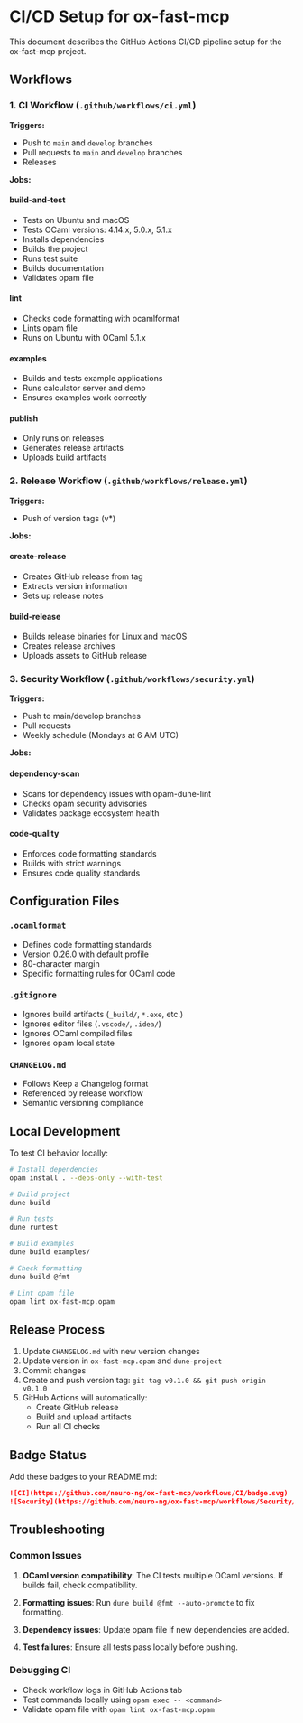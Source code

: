 # CI/CD Setup for ox-fast-mcp

This document describes the GitHub Actions CI/CD pipeline setup for the ox-fast-mcp project.

## Workflows

### 1. CI Workflow (`.github/workflows/ci.yml`)

**Triggers:**
- Push to `main` and `develop` branches
- Pull requests to `main` and `develop` branches
- Releases

**Jobs:**

#### build-and-test
- Tests on Ubuntu and macOS
- Tests OCaml versions: 4.14.x, 5.0.x, 5.1.x
- Installs dependencies
- Builds the project
- Runs test suite
- Builds documentation
- Validates opam file

#### lint
- Checks code formatting with ocamlformat
- Lints opam file
- Runs on Ubuntu with OCaml 5.1.x

#### examples
- Builds and tests example applications
- Runs calculator server and demo
- Ensures examples work correctly

#### publish
- Only runs on releases
- Generates release artifacts
- Uploads build artifacts

### 2. Release Workflow (`.github/workflows/release.yml`)

**Triggers:**
- Push of version tags (v*)

**Jobs:**

#### create-release
- Creates GitHub release from tag
- Extracts version information
- Sets up release notes

#### build-release
- Builds release binaries for Linux and macOS
- Creates release archives
- Uploads assets to GitHub release

### 3. Security Workflow (`.github/workflows/security.yml`)

**Triggers:**
- Push to main/develop branches
- Pull requests
- Weekly schedule (Mondays at 6 AM UTC)

**Jobs:**

#### dependency-scan
- Scans for dependency issues with opam-dune-lint
- Checks opam security advisories
- Validates package ecosystem health

#### code-quality
- Enforces code formatting standards
- Builds with strict warnings
- Ensures code quality standards

## Configuration Files

### `.ocamlformat`
- Defines code formatting standards
- Version 0.26.0 with default profile
- 80-character margin
- Specific formatting rules for OCaml code

### `.gitignore`
- Ignores build artifacts (`_build/`, `*.exe`, etc.)
- Ignores editor files (`.vscode/`, `.idea/`)
- Ignores OCaml compiled files
- Ignores opam local state

### `CHANGELOG.md`
- Follows Keep a Changelog format
- Referenced by release workflow
- Semantic versioning compliance

## Local Development

To test CI behavior locally:

```bash
# Install dependencies
opam install . --deps-only --with-test

# Build project
dune build

# Run tests
dune runtest

# Build examples
dune build examples/

# Check formatting
dune build @fmt

# Lint opam file
opam lint ox-fast-mcp.opam
```

## Release Process

1. Update `CHANGELOG.md` with new version changes
2. Update version in `ox-fast-mcp.opam` and `dune-project`
3. Commit changes
4. Create and push version tag: `git tag v0.1.0 && git push origin v0.1.0`
5. GitHub Actions will automatically:
   - Create GitHub release
   - Build and upload artifacts
   - Run all CI checks

## Badge Status

Add these badges to your README.md:

```markdown
![CI](https://github.com/neuro-ng/ox-fast-mcp/workflows/CI/badge.svg)
![Security](https://github.com/neuro-ng/ox-fast-mcp/workflows/Security/badge.svg)
```

## Troubleshooting

### Common Issues

1. **OCaml version compatibility**: The CI tests multiple OCaml versions. If builds fail, check compatibility.

2. **Formatting issues**: Run `dune build @fmt --auto-promote` to fix formatting.

3. **Dependency issues**: Update opam file if new dependencies are added.

4. **Test failures**: Ensure all tests pass locally before pushing.

### Debugging CI

- Check workflow logs in GitHub Actions tab
- Test commands locally using `opam exec -- <command>`
- Validate opam file with `opam lint ox-fast-mcp.opam` 